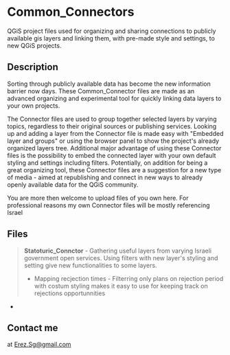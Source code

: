 # Common_Connectors

QGiS project files used for organizing and sharing connections to publicly available gis layers and linking them, with pre-made style and settings, to new QGiS projects.

## Description
Sorting through publicly available data has become the new information barrier now days. These Common_Connector files are made as an  advanced organizing and experimental tool for quickly linking data layers to your own projects.

The Connector files are used to group together selected layers by varying topics, regardless to their original sources or publishing services. Looking up and adding a layer from the Connector file is made easy with "Embedded layer and groups" or using the browser panel to show the project's already organized layers tree.  Additional major advantage of using these Connector files is the possibility to embed the connected layer with your own default styling and settings including filters. Potentially, on addition for being a great organizing tool, these Connector files are a suggestion for a new type of media - aimed at republishing and connect in new ways to already openly available data for the QGiS community.

You are more then welcome to upload files of you own here. For professional reasons my own Connector files will be mostly referencing Israel
## Files
> **Statoturic_Connctor** - Gathering useful layers from varying Israeli government open services. Using filters with new layer's styling and setting give new functionalities to some layers. 
> - Mapping recjection times - Filterring only plans on rejection period with costum styling makes it easy to use for keeping track on rejections opportunnities
- 
## Contact me 
at Erez.Sg@gmail.com
